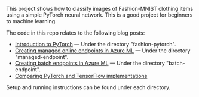 This project shows how to classify images of Fashion-MNIST clothing items using a simple PyTorch neural network. This is a good project for beginners to machine learning. 

The code in this repo relates to the following blog posts:

* [Introduction to PyTorch](https://bea.stollnitz.com/blog/fashion-pytorch/) &mdash; Under the directory "fashion-pytorch".
* [Creating managed online endpoints in Azure ML](https://bea.stollnitz.com/blog/managed-endpoint/) &mdash; Under the directory "managed-endpoint".
* [Creating batch endpoints in Azure ML](https://bea.stollnitz.com/blog/batch-endpoint/) &mdash; Under the directory "batch-endpoint".
* [Comparing PyTorch and TensorFlow implementations](https://bea.stollnitz.com/blog/fashion-comparison/)

Setup and running instructions can be found under each directory.
